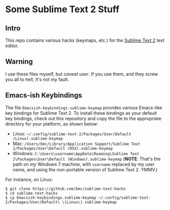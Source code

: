 # Some Sublime Text 2 Stuff

## Intro

This repo contains various hacks (keymaps, etc.) for the [Sublime Text 2][]
text editor.

## Warning

I use these files myself, but *caveat user*. If you use them, and they screw you all to hell, it's not my fault.

## Emacs-ish Keybindings

The file `Emacsish-keybindings.sublime-keymap` provides various Emacs-like key
bindings for Sublime Text 2. To install these bindings as your default key
bindings, check out this repository and copy the file to the appropriate
directory for your platform, as shown below:

* Linux: `~/.config/sublime-text-2/Packages/User/Default (Linux).sublime-keymap`
* Mac: `/Users/bmc/Library/Application Support/Sublime Text 2/Packages/User\Default (OSX).sublime-keymap`
* Windows: `C:\Users\username\AppData\Roaming\Sublime Text 2\Packages\User\Default (Windows).sublime-keymap` 
  (**NOTE**: That's the path on *my* Windows 7 machine, with `username` 
  replaced by my user name, and using the non-portable version of 
  Sublime Text 2. YMMV.)

For instance, on Linux:

    $ git clone https://github.com/bmc/sublime-text-hacks
    $ cd sublime-text-hacks
    $ cp Emacsish-keybindings.sublime-keymap ~/.config/sublime-text-2/Packages/User/Default\ \(Linux\).sublime-keymap

[Sublime Text 2]: http://www.sublimetext.com/2